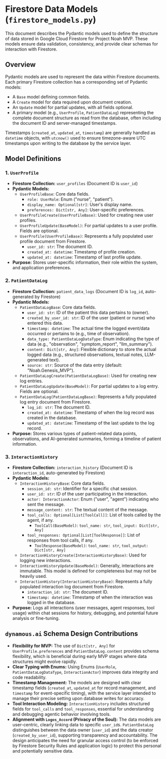# Firestore Data Models (`firestore_models.py`)

This document describes the Pydantic models used to define the structure of data stored in Google Cloud Firestore for Project Noah MVP. These models ensure data validation, consistency, and provide clear schemas for interaction with Firestore.

## Overview

Pydantic models are used to represent the data within Firestore documents. Each primary Firestore collection has a corresponding set of Pydantic models:
*   A `Base` model defining common fields.
*   A `Create` model for data required upon document creation.
*   An `Update` model for partial updates, with all fields optional.
*   A primary model (e.g., `UserProfile`, `PatientDataLog`) representing the complete document structure as read from the database, often including the document ID and server-managed timestamps.

Timestamps (`created_at`, `updated_at`, `timestamp`) are generally handled as `datetime` objects, with `utcnow()` used to ensure timezone-aware UTC timestamps upon writing to the database by the service layer.

## Model Definitions

### 1. `UserProfile`

*   **Firestore Collection:** `user_profiles` (Document ID is `user_id`)
*   **Pydantic Models:**
    *   `UserProfileBase`: Core data fields.
        *   `role: UserRole`: Enum ("nurse", "patient").
        *   `display_name: Optional[str]`: User's display name.
        *   `preferences: Dict[str, Any]`: User-specific preferences.
    *   `UserProfileCreate(UserProfileBase)`: Used for creating new user profiles.
    *   `UserProfileUpdate(BaseModel)`: For partial updates to a user profile. Fields are optional.
    *   `UserProfile(UserProfileBase)`: Represents a fully populated user profile document from Firestore.
        *   `user_id: str`: The document ID.
        *   `created_at: datetime`: Timestamp of profile creation.
        *   `updated_at: datetime`: Timestamp of last profile update.
*   **Purpose:** Stores user-specific information, their role within the system, and application preferences.

### 2. `PatientDataLog`

*   **Firestore Collection:** `patient_data_logs` (Document ID is `log_id`, auto-generated by Firestore)
*   **Pydantic Models:**
    *   `PatientDataLogBase`: Core data fields.
        *   `user_id: str`: ID of the patient this data pertains to (owner).
        *   `created_by_user_id: str`: ID of the user (patient or nurse) who entered this data.
        *   `timestamp: datetime`: The actual time the logged event/data occurred or pertains to (e.g., time of observation).
        *   `data_type: PatientDataLogDataType`: Enum indicating the type of data (e.g., "observation", "symptom_report", "llm_summary").
        *   `content: Dict[str, Any]`: Flexible dictionary to store the actual logged data (e.g., structured observations, textual notes, LLM-generated text).
        *   `source: str`: Source of the data entry (default: "Noah.Genesis_MVP").
    *   `PatientDataLogCreate(PatientDataLogBase)`: Used for creating new log entries.
    *   `PatientDataLogUpdate(BaseModel)`: For partial updates to a log entry. Fields are optional.
    *   `PatientDataLog(PatientDataLogBase)`: Represents a fully populated log entry document from Firestore.
        *   `log_id: str`: The document ID.
        *   `created_at: datetime`: Timestamp of when the log record was created in the database.
        *   `updated_at: datetime`: Timestamp of the last update to the log record.
*   **Purpose:** Stores various types of patient-related data points, observations, and AI-generated summaries, forming a timeline of patient information.

### 3. `InteractionHistory`

*   **Firestore Collection:** `interaction_history` (Document ID is `interaction_id`, auto-generated by Firestore)
*   **Pydantic Models:**
    *   `InteractionHistoryBase`: Core data fields.
        *   `session_id: str`: Identifier for a specific chat session.
        *   `user_id: str`: ID of the user participating in the interaction.
        *   `actor: InteractionActor`: Enum ("user", "agent") indicating who sent the message.
        *   `message_content: str`: The textual content of the message.
        *   `tool_calls: Optional[List[ToolCall]]`: List of tools called by the agent, if any.
            *   `ToolCall(BaseModel)`: `tool_name: str`, `tool_input: Dict[str, Any]`
        *   `tool_responses: Optional[List[ToolResponse]]`: List of responses from tool calls, if any.
            *   `ToolResponse(BaseModel)`: `tool_name: str`, `tool_output: Dict[str, Any]`
    *   `InteractionHistoryCreate(InteractionHistoryBase)`: Used for logging new interactions.
    *   `InteractionHistoryUpdate(BaseModel)`: Generally, interactions are immutable. This model is defined for completeness but may not be heavily used.
    *   `InteractionHistory(InteractionHistoryBase)`: Represents a fully populated interaction log document from Firestore.
        *   `interaction_id: str`: The document ID.
        *   `timestamp: datetime`: Timestamp of when the interaction was logged in the database.
*   **Purpose:** Logs all interactions (user messages, agent responses, tool usage) within chat sessions for history, debugging, and potential future analysis or fine-tuning.

## `dynamous.ai` Schema Design Contributions

*   **Flexibility for MVP:** The use of `Dict[str, Any]` for `UserProfile.preferences` and `PatientDataLog.content` provides schema flexibility, which is beneficial during early MVP stages where data structures might evolve rapidly.
*   **Clear Typing with Enums:** Using Enums (`UserRole`, `PatientDataLogDataType`, `InteractionActor`) improves data integrity and code readability.
*   **Timestamp Management:** The models are designed with clear timestamp fields (`created_at`, `updated_at` for record management, and `timestamp` for event-specific timing), with the service layer intended to manage their precise setting upon database writes for accuracy.
*   **Tool Interaction Modeling:** `InteractionHistory` includes structured fields for `tool_calls` and `tool_responses`, essential for understanding and debugging agentic behavior involving tools.
*   **Alignment with `Logos_Accord` (Privacy of the Soul):** The data models are user-centric, clearly linking data to specific `user_id`s. `PatientDataLog` distinguishes between the data owner (`user_id`) and the data creator (`created_by_user_id`), supporting transparency and accountability. The design anticipates the need for granular access control (to be enforced by Firestore Security Rules and application logic) to protect this personal and potentially sensitive data.
